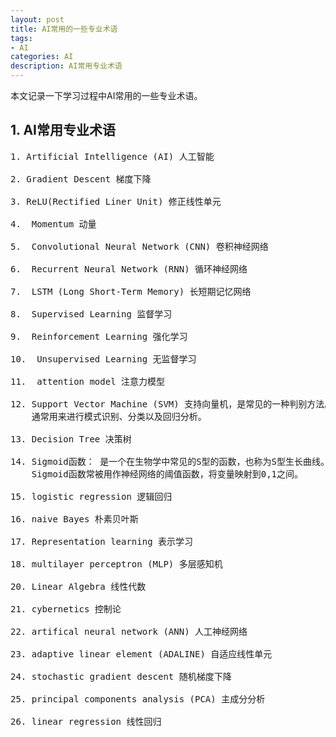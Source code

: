 ```yaml
---
layout: post
title: AI常用的一些专业术语
tags:
- AI
categories: AI
description: AI常用专业术语
---
```



本文记录一下学习过程中AI常用的一些专业术语。

<!-- more -->

## 1. AI常用专业术语
<pre>
1. Artificial Intelligence (AI) 人工智能

2. Gradient Descent 梯度下降

3. ReLU(Rectified Liner Unit) 修正线性单元

4.  Momentum 动量

5.  Convolutional Neural Network (CNN) 卷积神经网络

6.  Recurrent Neural Network (RNN) 循环神经网络

7.  LSTM (Long Short-Term Memory) 长短期记忆网络

8.  Supervised Learning 监督学习

9.  Reinforcement Learning 强化学习

10.  Unsupervised Learning 无监督学习

11.  attention model 注意力模型

12. Support Vector Machine (SVM) 支持向量机，是常见的一种判别方法。在机器学习领域，是一个有监督的学习模型，
    通常用来进行模式识别、分类以及回归分析。

13. Decision Tree 决策树

14. Sigmoid函数： 是一个在生物学中常见的S型的函数，也称为S型生长曲线。在信息科学中，由于其单增以及反函数单增等性质，
    Sigmoid函数常被用作神经网络的阈值函数，将变量映射到0,1之间。

15. logistic regression 逻辑回归

16. naive Bayes 朴素贝叶斯

17. Representation learning 表示学习

18. multilayer perceptron (MLP) 多层感知机

20. Linear Algebra 线性代数

21. cybernetics 控制论

22. artifical neural network (ANN) 人工神经网络

23. adaptive linear element (ADALINE) 自适应线性单元

24. stochastic gradient descent 随机梯度下降

25. principal components analysis (PCA) 主成分分析

26. linear regression 线性回归
</pre>



<br />
<br />
<br />


